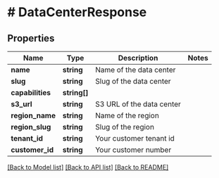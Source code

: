 # # DataCenterResponse

## Properties

Name | Type | Description | Notes
------------ | ------------- | ------------- | -------------
**name** | **string** | Name of the data center |
**slug** | **string** | Slug of the data center |
**capabilities** | **string[]** |  |
**s3_url** | **string** | S3 URL of the data center |
**region_name** | **string** | Name of the region |
**region_slug** | **string** | Slug of the region |
**tenant_id** | **string** | Your customer tenant id |
**customer_id** | **string** | Your customer number |

[[Back to Model list]](../../README.md#models) [[Back to API list]](../../README.md#endpoints) [[Back to README]](../../README.md)
